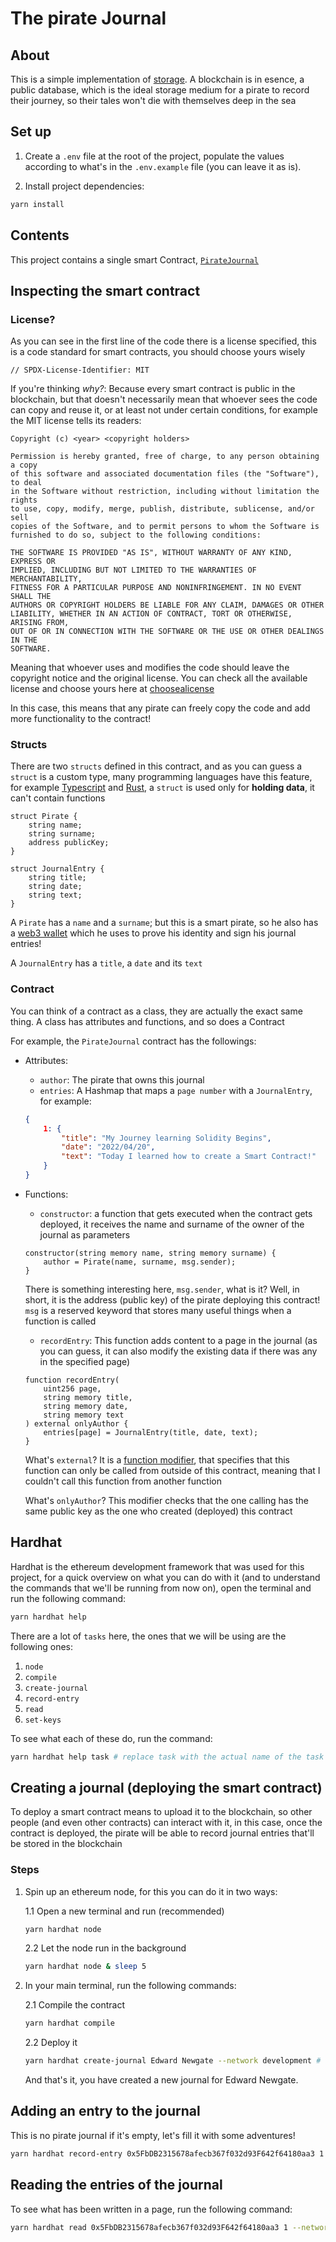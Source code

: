 # The pirate Journal

## About

This is a simple implementation of [storage](https://ethereum.org/en/developers/docs/storage/). A blockchain is in esence, a public database, which is the ideal storage medium for a pirate to record their journey, so their tales won't die with themselves deep in the sea

## Set up

1. Create a `.env` file at the root of the project, populate the values according to what's in the `.env.example` file (you can leave it as is).

2. Install project dependencies:

```bash
yarn install 
```

## Contents

This project contains a single smart Contract, [`PirateJournal`](./contracts/PirateJournal.sol)

## Inspecting the smart contract

### License?

As you can see in the first line of the code there is a license specified, this is a code standard for smart contracts, you should choose yours wisely

```solidity
// SPDX-License-Identifier: MIT
```
If you're thinking *why?*: Because every smart contract is public in the blockchain, but that doesn't necessarily mean that whoever sees the code can copy and reuse it, or at least not under certain conditions, for example the MIT license tells its readers:

```
Copyright (c) <year> <copyright holders>

Permission is hereby granted, free of charge, to any person obtaining a copy
of this software and associated documentation files (the "Software"), to deal
in the Software without restriction, including without limitation the rights
to use, copy, modify, merge, publish, distribute, sublicense, and/or sell
copies of the Software, and to permit persons to whom the Software is
furnished to do so, subject to the following conditions:

THE SOFTWARE IS PROVIDED "AS IS", WITHOUT WARRANTY OF ANY KIND, EXPRESS OR
IMPLIED, INCLUDING BUT NOT LIMITED TO THE WARRANTIES OF MERCHANTABILITY,
FITNESS FOR A PARTICULAR PURPOSE AND NONINFRINGEMENT. IN NO EVENT SHALL THE
AUTHORS OR COPYRIGHT HOLDERS BE LIABLE FOR ANY CLAIM, DAMAGES OR OTHER
LIABILITY, WHETHER IN AN ACTION OF CONTRACT, TORT OR OTHERWISE, ARISING FROM,
OUT OF OR IN CONNECTION WITH THE SOFTWARE OR THE USE OR OTHER DEALINGS IN THE
SOFTWARE.
```

Meaning that whoever uses and modifies the code should leave the copyright notice and the original license. You can check all the available license and choose yours here at [choosealicense](https://choosealicense.com/licenses/)

In this case, this means that any pirate can freely copy the code and add more functionality to the contract!

### Structs

There are two `structs` defined in this contract, and as you can guess a `struct` is a custom type, many programming languages have this feature, for example [Typescript](https://www.typescriptlang.org/) and [Rust](https://www.rust-lang.org/), a `struct` is used only for **holding data**, it can't contain functions

```solidity
struct Pirate {
    string name;
    string surname;
    address publicKey;
}

struct JournalEntry {
    string title;
    string date;
    string text;
}
```

A `Pirate` has a `name` and a `surname`; but this is a smart pirate, so he also has a [web3 wallet](https://web3.hashnode.com/what-is-a-web3-wallet) which he uses to prove his identity and sign his journal entries!

A `JournalEntry` has a `title`, a `date` and its `text`

### Contract

You can think of a contract as a class, they are actually the exact same thing. A class has attributes and functions, and so does a Contract

For example, the `PirateJournal` contract has the followings:

- Attributes: 

    * `author`: The pirate that owns this journal
    * `entries`: A Hashmap that maps a `page number` with a `JournalEntry`, for example:
    
    ```json
    {
        1: {
            "title": "My Journey learning Solidity Begins",
            "date": "2022/04/20",
            "text": "Today I learned how to create a Smart Contract!"
        }
    }
    ``` 
- Functions:

    * `constructor`: a function that gets executed when the contract gets deployed, it receives the name and surname of the owner of the journal as parameters

    ```solidity
    constructor(string memory name, string memory surname) {
        author = Pirate(name, surname, msg.sender);
    }
    ```

    There is something interesting here, `msg.sender`, what is it? Well, in short, it is the address (public key) of the pirate deploying this contract! `msg` is a reserved keyword that stores many useful things when a function is called

    * `recordEntry`: This function adds content to a page in the journal (as you can guess, it can also modify the existing data if there was any in the specified page)

    ```solidity
    function recordEntry(
        uint256 page,
        string memory title,
        string memory date,
        string memory text
    ) external onlyAuthor {
        entries[page] = JournalEntry(title, date, text);
    }
    ```

    What's `external`? It is a [function modifier](https://www.tutorialspoint.com/solidity/solidity_function_modifiers.htm), that specifies that this function can only be called from outside of this contract, meaning that I couldn't call this function from another function

    What's `onlyAuthor`? This modifier checks that the one calling has the same public key as the one who created (deployed) this contract

## Hardhat

Hardhat is the ethereum development framework that was used for this project, for a quick overview on what you can do with it (and to understand the commands that we'll be running from now on), open the terminal and run the following command:

```bash
yarn hardhat help
```

There are a lot of `tasks` here, the ones that we will be using are the following ones:

1. `node`
2. `compile`
3. `create-journal`
4. `record-entry`
5. `read`
6. `set-keys`

To see what each of these do, run the command:

```bash
yarn hardhat help task # replace task with the actual name of the task that you wish to inspect 
```

## Creating a journal (deploying the smart contract)

To deploy a smart contract means to upload it to the blockchain, so other people (and even other contracts) can interact with it, in this case, once the contract is deployed, the pirate will be able to record journal entries that'll be stored in the blockchain

### Steps

1. Spin up an ethereum node, for this you can do it in two ways:

    1.1 Open a new terminal and run (recommended)
    ```bash
    yarn hardhat node
    ``` 

    2.2 Let the node run in the background
    ```bash
    yarn hardhat node & sleep 5
    ```

2. In your main terminal, run the following commands:

    2.1 Compile the contract
    ```bash
    yarn hardhat compile
    ```

    2.2 Deploy it
    ```bash
    yarn hardhat create-journal Edward Newgate --network development # Feel free to replace Edward Newgate with your favourite pirate
    ```

    And that's it, you have created a new journal for Edward Newgate.

## Adding an entry to the journal

This is no pirate journal if it's empty, let's fill it with some adventures!

```bash
yarn hardhat record-entry 0x5FbDB2315678afecb367f032d93F642f64180aa3 1 "My journey learning Solidity begins" "2022/04/21" "Today I learned how to create a decentralized journal to record my adventures!" --network development # replace the first argument with the address to which the journal was deployed to, you can check it in the file logs/deploy.
```

## Reading the entries of the journal

To see what has been written in a page, run the following command:

```bash
yarn hardhat read 0x5FbDB2315678afecb367f032d93F642f64180aa3 1 --network localhost # remember to replace the address and the page number
```
